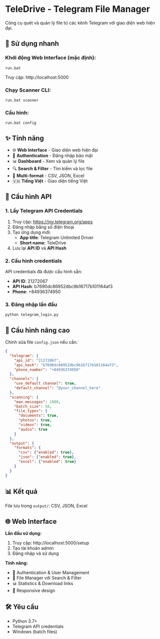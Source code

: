 # TeleDrive - Telegram File Manager

Công cụ quét và quản lý file từ các kênh Telegram với giao diện web hiện đại.

## 🚀 Sử dụng nhanh

### Khởi động Web Interface (mặc định):
```batch
run.bat
```
Truy cập: http://localhost:5000

### Chạy Scanner CLI:
```batch
run.bat scanner
```

### Cấu hình:
```batch
run.bat config
```

## ✨ Tính năng

- 🌐 **Web Interface** - Giao diện web hiện đại
- 🔐 **Authentication** - Đăng nhập bảo mật
- 📊 **Dashboard** - Xem và quản lý file
- 🔍 **Search & Filter** - Tìm kiếm và lọc file
- 📁 **Multi-format** - CSV, JSON, Excel
- 🇻🇳 **Tiếng Việt** - Giao diện tiếng Việt


## 🔧 Cấu hình API

### 1. Lấy Telegram API Credentials
1. Truy cập: https://my.telegram.org/apps
2. Đăng nhập bằng số điện thoại
3. Tạo ứng dụng mới:
   - **App title**: Telegram Unlimited Driver
   - **Short name**: TeleDrive
4. Lưu lại **API ID** và **API Hash**

### 2. Cấu hình credentials
API credentials đã được cấu hình sẵn:
- **API ID**: 21272067
- **API Hash**: b7690dc86952dbc9b16717b101164af3
- **Phone**: +84936374950

### 3. Đăng nhập lần đầu
```bash
python telegram_login.py
```

## 📁 Cấu hình nâng cao

Chỉnh sửa file `config.json` nếu cần:
```json
{
  "telegram": {
    "api_id": "21272067",
    "api_hash": "b7690dc86952dbc9b16717b101164af3",
    "phone_number": "+84936374950"
  },
  "channels": {
    "use_default_channel": true,
    "default_channel": "@your_channel_here"
  },
  "scanning": {
    "max_messages": 1000,
    "batch_size": 50,
    "file_types": {
      "documents": true,
      "photos": true,
      "videos": true,
      "audio": true
    }
  },
  "output": {
    "formats": {
      "csv": {"enabled": true},
      "json": {"enabled": true},
      "excel": {"enabled": true}
    }
  }
}
```

## 📊 Kết quả

File lưu trong `output/`: CSV, JSON, Excel

## 🌐 Web Interface

**Lần đầu sử dụng:**
1. Truy cập: http://localhost:5000/setup
2. Tạo tài khoản admin
3. Đăng nhập và sử dụng

**Tính năng:**
- 🔐 Authentication & User Management
- 📁 File Manager với Search & Filter
- 📊 Statistics & Download links
- 📱 Responsive design

## 🛠️ Yêu cầu

- Python 3.7+
- Telegram API credentials
- Windows (batch files)

